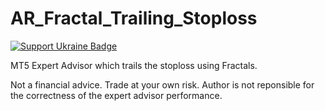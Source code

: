 # AR_Fractal_Trailing_Stoploss

[![Support Ukraine Badge](https://bit.ly/support-ukraine-now)](https://github.com/support-ukraine/support-ukraine)

MT5 Expert Advisor which trails the stoploss using Fractals.

Not a financial advice. Trade at your own risk. Author is not reponsible for the correctness of the expert advisor performance.
